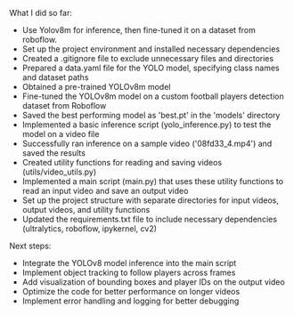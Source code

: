 What I did so far:

- Use Yolov8m for inference, then fine-tuned it on a dataset from roboflow.
- Set up the project environment and installed necessary dependencies
- Created a .gitignore file to exclude unnecessary files and directories
- Prepared a data.yaml file for the YOLO model, specifying class names and dataset paths
- Obtained a pre-trained YOLOv8m model
- Fine-tuned the YOLOv8m model on a custom football players detection dataset from Roboflow
- Saved the best performing model as 'best.pt' in the 'models' directory
- Implemented a basic inference script (yolo_inference.py) to test the model on a video file
- Successfully ran inference on a sample video ('08fd33_4.mp4') and saved the results
- Created utility functions for reading and saving videos (utils/video_utils.py)
- Implemented a main script (main.py) that uses these utility functions to read an input video and save an output video
- Set up the project structure with separate directories for input videos, output videos, and utility functions
- Updated the requirements.txt file to include necessary dependencies (ultralytics, roboflow, ipykernel, cv2)

Next steps:
- Integrate the YOLOv8 model inference into the main script
- Implement object tracking to follow players across frames
- Add visualization of bounding boxes and player IDs on the output video
- Optimize the code for better performance on longer videos
- Implement error handling and logging for better debugging
